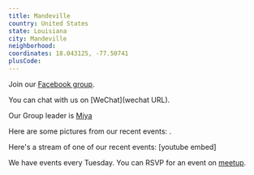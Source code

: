 ```yaml
---
title: Mandeville
country: United States
state: Louisiana
city: Mandeville
neighborhood: 
coordinates: 18.043125, -77.50741
plusCode:
---
```

Join our [Facebook group](https://www.facebook.com/groups/free.code.camp.mandeville).

You can chat with us on [WeChat](wechat URL).

Our Group leader is [Miya](freecodecamp.org/miya)

Here are some pictures from our recent events:
![]().

Here's a stream of one of our recent events:
[youtube embed]

We have events every Tuesday. You can RSVP for an event on [meetup](meetupurl).
